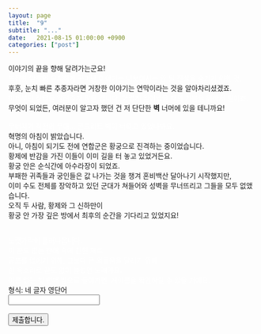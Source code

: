 ```yaml
---
layout: page
title:  "9"
subtitle: "..."
date:   2021-08-15 01:00:00 +0900
categories: ["post"]
---
```


<script>
  function jsMove(){
    var baselink = "https://seil0224.github.io/labyrinth/fallen"
    var pc = document.getElementById('passcode').value;
    window.open(baselink.concat(pc));
  }
</script>

<p>
이야기의 끝을 향해 달려가는군요!<br>
<span style="color: white">복잡한 암호와 유치하게 꾸며낸 이야기는 내보여서는 안 될 진실을 숨기기 위한 것.</span><br>
후훗, 눈치 빠른 추종자라면 거창한 이야기는 연막이라는 것을 알아차리셨겠죠.<br>
<span style="color: white">이제부턴 정답을 알려주지 않을 겁니다. 어렵게 얻어냈을 때의 기쁨을 위해서 말이죠.</span><br>
무엇이 되었든, 여러분이 알고자 했던 건 저 단단한 <b>벽</b> 너머에 있을 테니까요!<br>
<br>
<span style="color: white">무너지기 직전의 무대... 콘크리트 벽이 버티고 있었나봐요.</span>
<br>
혁명의 아침이 밝았습니다.<br>
아니, 아침이 되기도 전에 연합군은 황궁으로 진격하는 중이었습니다.<br>
황제에 반감을 가진 이들이 이미 길을 터 놓고 있었거든요.<br>
황궁 안은 순식간에 아수라장이 되었죠.<br>
부패한 귀족들과 궁인들은 값 나가는 것을 챙겨 혼비백산 달아나기 시작했지만,<br>
이미 수도 전체를 장악하고 있던 군대가 쳐들어와 성벽을 무너뜨리고 그들을 모두 없앴습니다.<br>
오직 두 사람, 황제와 그 신하만이<br>
황궁 안 가장 깊은 방에서 최후의 순간을 기다리고 있었지요!<br>
<br>
</p>
<span style="color: white">
노랫가락이 흘러나옵니다.<br>
이 끝도 없는 잔해 속에 갇힌 채로<br>
공포를 없애기 위해, 그보다 큰 외로움을 달래기 위해<br>
쉰 목소리로 끝도 없이 불렀던 노래가요.<br>
이름 없는 첫 번째 방으로 돌아가면, 계이름을 확인하실 수 있을 거예요.<br>
</span>
형식: 네 글자 영단어 <br>
  <form autocomplete='off' onsubmit = "jsMove();">
      <input id = 'passcode' type='text' required><br><br>
      <input type = 'submit' value = '제출합니다.'>
    </form>